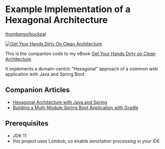# Example Implementation of a Hexagonal Architecture

[thombergs/buckpal](https://github.com/thombergs/buckpal)

[//]: # ([![CI]&#40;https://github.com/thombergs/buckpal/actions/workflows/ci.yml/badge.svg&#41;]&#40;https://github.com/thombergs/buckpal/actions/workflows/ci.yml&#41;)

[![Get Your Hands Dirty On Clean Architecture](https://reflectoring.io/assets/img/get-your-hands-dirty-260x336.png)](https://reflectoring.io/book)

This is the companion code to my eBook [Get Your Hands Dirty on Clean Architecture](https://leanpub.com/get-your-hands-dirty-on-clean-architecture).

It implements a domain-centric "Hexagonal" approach of a common web application with Java and Spring Boot. 

## Companion Articles

* [Hexagonal Architecture with Java and Spring](https://reflectoring.io/spring-hexagonal/)
* [Building a Multi-Module Spring Boot Application with Gradle](https://reflectoring.io/spring-boot-gradle-multi-module/)

## Prerequisites

* JDK 11
* this project uses Lombok, so enable annotation processing in your IDE
